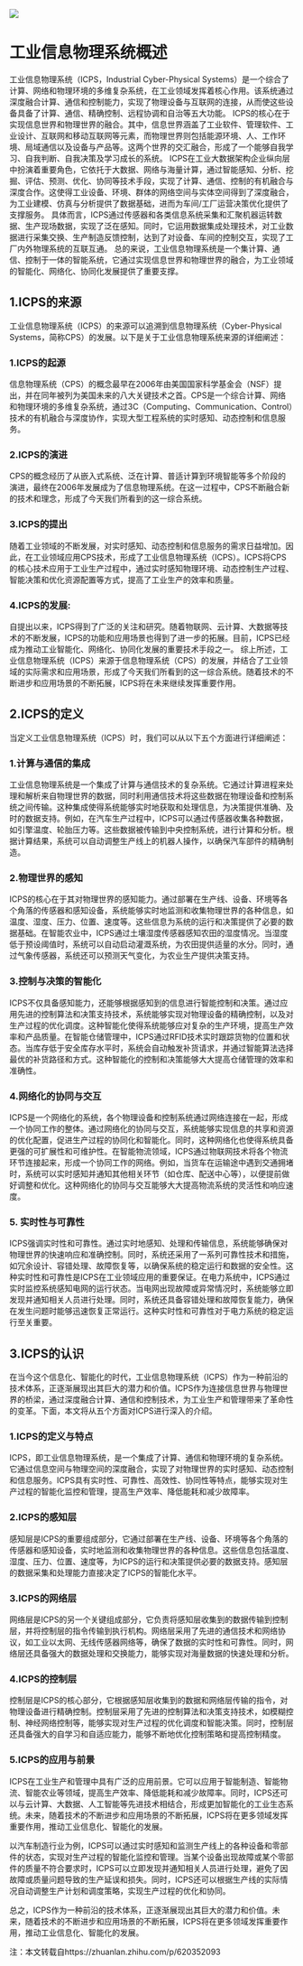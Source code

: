 
<!--
title: 工业信息物理系统概述
subtitle: 工业信息物理系统
author: 网络
keyword: 工业信息物理系统
published: 2024-04-27
topicImg: assets/0/md1.jpg
-->

![](assets/0/md1.jpg)
# 工业信息物理系统概述
工业信息物理系统（ICPS，Industrial Cyber-Physical Systems）是一个综合了计算、网络和物理环境的多维复杂系统，在工业领域发挥着核心作用。该系统通过深度融合计算、通信和控制能力，实现了物理设备与互联网的连接，从而使这些设备具备了计算、通信、精确控制、远程协调和自治等五大功能。
ICPS的核心在于实现信息世界和物理世界的融合。其中，信息世界涵盖了工业软件、管理软件、工业设计、互联网和移动互联网等元素，而物理世界则包括能源环境、人、工作环境、局域通信以及设备与产品等。这两个世界的交汇融合，形成了一个能够自我学习、自我判断、自我决策及学习成长的系统。
ICPS在工业大数据架构企业纵向层中扮演着重要角色，它依托于大数据、网络与海量计算，通过智能感知、分析、挖掘、评估、预测、优化、协同等技术手段，实现了计算、通信、控制的有机融合与深度合作。这使得工业设备、环境、群体的网络空间与实体空间得到了深度融合，为工业建模、仿真与分析提供了数据基础，进而为车间/工厂运营决策优化提供了支撑服务。
具体而言，ICPS通过传感器和各类信息系统采集和汇聚机器运转数据、生产现场数据，实现了泛在感知。同时，它运用数据集成处理技术，对工业数据进行采集交换、生产制造反馈控制，达到了对设备、车间的控制交互，实现了工厂内外物理系统的互联互通。
总的来说，工业信息物理系统是一个集计算、通信、控制于一体的智能系统，它通过实现信息世界和物理世界的融合，为工业领域的智能化、网络化、协同化发展提供了重要支撑。

## 1.ICPS的来源

工业信息物理系统（ICPS）的来源可以追溯到信息物理系统（Cyber-Physical Systems，简称CPS）的发展。以下是关于工业信息物理系统来源的详细阐述：

### 1.ICPS的起源
信息物理系统（CPS）的概念最早在2006年由美国国家科学基金会（NSF）提出，并在同年被列为美国未来的八大关键技术之首。CPS是一个综合计算、网络和物理环境的多维复杂系统，通过3C（Computing、Communication、Control）技术的有机融合与深度协作，实现大型工程系统的实时感知、动态控制和信息服务。
### 2.ICPS的演进
CPS的概念经历了从嵌入式系统、泛在计算、普适计算到环境智能等多个阶段的演进，最终在2006年发展成为了信息物理系统。在这一过程中，CPS不断融合新的技术和理念，形成了今天我们所看到的这一综合系统。
### 3.ICPS的提出
随着工业领域的不断发展，对实时感知、动态控制和信息服务的需求日益增加。因此，在工业领域应用CPS技术，形成了工业信息物理系统（ICPS）。ICPS将CPS的核心技术应用于工业生产过程中，通过实时感知物理环境、动态控制生产过程、智能决策和优化资源配置等方式，提高了工业生产的效率和质量。
### 4.ICPS的发展:
自提出以来，ICPS得到了广泛的关注和研究。随着物联网、云计算、大数据等技术的不断发展，ICPS的功能和应用场景也得到了进一步的拓展。目前，ICPS已经成为推动工业智能化、网络化、协同化发展的重要技术手段之一。
综上所述，工业信息物理系统（ICPS）来源于信息物理系统（CPS）的发展，并结合了工业领域的实际需求和应用场景，形成了今天我们所看到的这一综合系统。随着技术的不断进步和应用场景的不断拓展，ICPS将在未来继续发挥重要作用。


## 2.ICPS的定义

当定义工业信息物理系统（ICPS）时，我们可以从以下五个方面进行详细阐述：



### 1.计算与通信的集成

工业信息物理系统是一个集成了计算与通信技术的复杂系统。它通过计算进程来处理和解析来自物理世界的数据，同时利用通信技术将这些数据在物理设备和控制系统之间传输。这种集成使得系统能够实时地获取和处理信息，为决策提供准确、及时的数据支持。例如，在汽车生产过程中，ICPS可以通过传感器收集各种数据，如引擎温度、轮胎压力等。这些数据被传输到中央控制系统，进行计算和分析。根据计算结果，系统可以自动调整生产线上的机器人操作，以确保汽车部件的精确制造。



### 2.物理世界的感知

ICPS的核心在于其对物理世界的感知能力。通过部署在生产线、设备、环境等各个角落的传感器和感知设备，系统能够实时地监测和收集物理世界的各种信息，如温度、湿度、压力、位置、速度等。这些信息为系统的运行和决策提供了必要的数据基础。在智能农业中，ICPS通过土壤湿度传感器感知农田的湿度情况。当湿度低于预设阈值时，系统可以自动启动灌溉系统，为农田提供适量的水分。同时，通过气象传感器，系统还可以预测天气变化，为农业生产提供决策支持。



### 3.控制与决策的智能化

ICPS不仅具备感知能力，还能够根据感知到的信息进行智能控制和决策。通过应用先进的控制算法和决策支持技术，系统能够实现对物理设备的精确控制，以及对生产过程的优化调度。这种智能化使得系统能够应对复杂的生产环境，提高生产效率和产品质量。在智能仓储管理中，ICPS通过RFID技术实时跟踪货物的位置和状态。当库存低于安全库存水平时，系统会自动触发补货请求，并通过智能算法选择最优的补货路径和方式。这种智能化的控制和决策能够大大提高仓储管理的效率和准确性。


### 4.网络化的协同与交互

ICPS是一个网络化的系统，各个物理设备和控制系统通过网络连接在一起，形成一个协同工作的整体。通过网络化的协同与交互，系统能够实现信息的共享和资源的优化配置，促进生产过程的协同化和智能化。同时，这种网络化也使得系统具备更强的可扩展性和可维护性。在智能物流领域，ICPS通过物联网技术将各个物流环节连接起来，形成一个协同工作的网络。例如，当货车在运输途中遇到交通拥堵时，系统可以实时感知并通知其他相关环节（如仓库、配送中心等），以便提前做好调整和优化。这种网络化的协同与交互能够大大提高物流系统的灵活性和响应速度。




### 5. 实时性与可靠性

ICPS强调实时性和可靠性。通过实时地感知、处理和传输信息，系统能够确保对物理世界的快速响应和准确控制。同时，系统还采用了一系列可靠性技术和措施，如冗余设计、容错处理、故障恢复等，以确保系统的稳定运行和数据的安全性。这种实时性和可靠性是ICPS在工业领域应用的重要保证。在电力系统中，ICPS通过实时监控系统感知电网的运行状态。当电网出现故障或异常情况时，系统能够立即发现并通知相关人员进行处理。同时，系统还具备容错处理和故障恢复能力，确保在发生问题时能够迅速恢复正常运行。这种实时性和可靠性对于电力系统的稳定运行至关重要。

## 3.ICPS的认识

在当今这个信息化、智能化的时代，工业信息物理系统（ICPS）作为一种前沿的技术体系，正逐渐展现出其巨大的潜力和价值。ICPS作为连接信息世界与物理世界的桥梁，通过深度融合计算、通信和控制技术，为工业生产和管理带来了革命性的变革。下面，本文将从五个方面对ICPS进行深入的介绍。

### 1.ICPS的定义与特点
ICPS，即工业信息物理系统，是一个集成了计算、通信和物理环境的复杂系统。它通过信息空间与物理空间的深度融合，实现了对物理世界的实时感知、动态控制和信息服务。ICPS具有实时性、可靠性、高效性、协同性等特点，能够实现对生产过程的智能化监控和管理，提高生产效率、降低能耗和减少故障率。
### 2.ICPS的感知层
感知层是ICPS的重要组成部分，它通过部署在生产线、设备、环境等各个角落的传感器和感知设备，实时地监测和收集物理世界的各种信息。这些信息包括温度、湿度、压力、位置、速度等，为ICPS的运行和决策提供必要的数据支持。感知层的数据采集和处理能力直接决定了ICPS的智能化水平。
### 3.ICPS的网络层
网络层是ICPS的另一个关键组成部分，它负责将感知层收集到的数据传输到控制层，并将控制层的指令传输到执行机构。网络层采用了先进的通信技术和网络协议，如工业以太网、无线传感器网络等，确保了数据的实时性和可靠性。同时，网络层还具备强大的数据处理和交换能力，能够实现对海量数据的快速处理和分析。
### 4.ICPS的控制层
控制层是ICPS的核心部分，它根据感知层收集到的数据和网络层传输的指令，对物理设备进行精确控制。控制层采用了先进的控制算法和决策支持技术，如模糊控制、神经网络控制等，能够实现对生产过程的优化调度和智能决策。同时，控制层还具备强大的自学习和自适应能力，能够不断地优化控制策略和提高控制精度。
### 5.ICPS的应用与前景
ICPS在工业生产和管理中具有广泛的应用前景。它可以应用于智能制造、智能物流、智能农业等领域，提高生产效率、降低能耗和减少故障率。同时，ICPS还可以与云计算、大数据、人工智能等先进技术相结合，形成更加智能化的工业生态系统。未来，随着技术的不断进步和应用场景的不断拓展，ICPS将在更多领域发挥重要作用，推动工业信息化、智能化的发展。

以汽车制造行业为例，ICPS可以通过实时感知和监测生产线上的各种设备和零部件的状态，实现对生产过程的智能化监控和管理。当某个设备出现故障或某个零部件的质量不符合要求时，ICPS可以立即发现并通知相关人员进行处理，避免了因故障或质量问题导致的生产延误和损失。同时，ICPS还可以根据生产线的实际情况自动调整生产计划和调度策略，实现生产过程的优化和协同。

总之，ICPS作为一种前沿的技术体系，正逐渐展现出其巨大的潜力和价值。未来，随着技术的不断进步和应用场景的不断拓展，ICPS将在更多领域发挥重要作用，推动工业信息化、智能化的发展。


注：本文转载自https://zhuanlan.zhihu.com/p/620352093